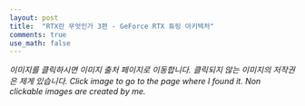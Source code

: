 ```yaml
---
layout: post
title:  "RTX란 무엇인가 3편 - GeForce RTX 튜링 아키텍처"
comments: true
use_math: false
---
```


*이미지를 클릭하시면 이미지 출처 페이지로 이동합니다. 클릭되지 않는 이미지의 저작권은 제게 있습니다.*
*Click image to go to the page where I found it. Non clickable images are created by me.*

<br>
